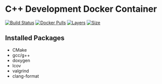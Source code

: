 # C++ Development Docker Container

[![Build Status](https://travis-ci.org/MaKeAppDev/docker-cpp-dev.svg?branch=master)](https://travis-ci.org/MaKeAppDev/docker-cpp-dev)
[![Docker Pulls](https://img.shields.io/docker/pulls/makeappdev/cpp-dev.svg)](https://hub.docker.com/r/makeappdev/cpp-dev/)
[![Layers](https://shields.beevelop.com/docker/image/layers/makeappdev/cpp-dev/latest.svg)](https://hub.docker.com/r/makeappdev/cpp-dev/builds)
[![Size](https://shields.beevelop.com/docker/image/image-size/makeappdev/cpp-dev/latest.svg)](https://hub.docker.com/r/makeappdev/cpp-dev/tags)

## Installed Packages

- CMake
- gcc/g++
- doxygen
- lcov
- valgrind
- clang-format
